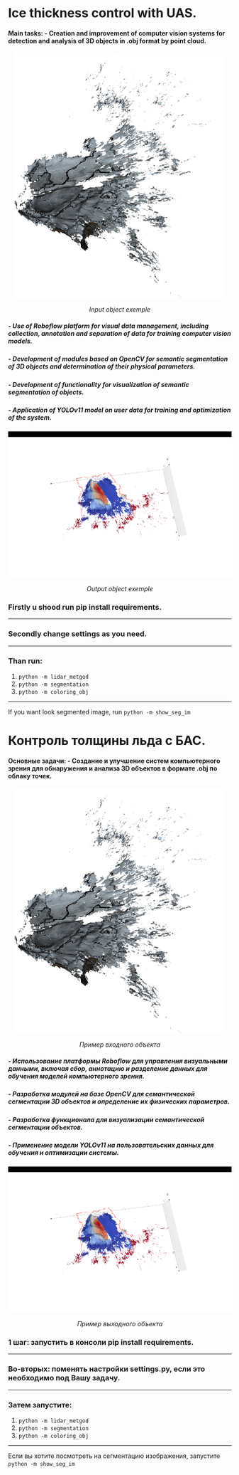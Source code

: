 Ice thickness control with UAS.
========================
#### Main tasks: - Creation and improvement of computer vision systems for detection and analysis of 3D objects in .obj format by point cloud.

<div align="center">
  <img src="https://github.com/Egor4444ik/ice_height_by_lidar/blob/main/ice_images/default_im.png" alt="Пример входного объекта">
  <p><em>Input object exemple</em></p>
</div>

##### - Use of Roboflow platform for visual data management, including collection, annotation and separation of data for training computer vision models.
##### - Development of modules based on OpenCV for semantic segmentation of 3D objects and determination of their physical parameters.
##### - Development of functionality for visualization of semantic segmentation of objects.
##### - Application of YOLOv11 model on user data for training and optimization of the system.

<div align="center">
  <img src="https://github.com/Egor4444ik/ice_height_by_lidar/blob/main/ice_images/seg_im.png" alt="Output object exemple">
  <p><em>Output object exemple</em></p>
</div>

### Firstly u shood run pip install requirements.
***
### Secondly change settings as you need.
***
### Than run:
  1) `python -m lidar_metgod`
  2) `python -m segmentation`
  3) `python -m coloring_obj`
***
If you want look segmented image, run `python -m show_seg_im`

Контроль толщины льда с БАС.
========================
####  Основные задачи: - Создание и улучшение систем компьютерного зрения для обнаружения и анализа 3D объектов в формате .obj по облаку точек.

<div align="center">
  <img src="https://github.com/Egor4444ik/ice_height_by_lidar/blob/main/ice_images/default_im.png" alt="Пример входного объекта">
  <p><em>Пример входного объекта</em></p>
</div>

##### - Использование платформы Roboflow для управления визуальными данными, включая сбор, аннотацию и разделение данных для обучения моделей компьютерного зрения.
##### - Разработка модулей на базе OpenCV для семантической сегментации 3D объектов и определение их физических параметров.
##### - Разработка функционала для визуализации семантической сегментации объектов.
##### - Применение модели YOLOv11 на пользовательских данных для обучения и оптимизации системы.
<div align="center">
  <img src="https://github.com/Egor4444ik/ice_height_by_lidar/blob/main/ice_images/seg_im.png" alt="Пример выходного объекта">
  <p><em>Пример выходного объекта</em></p>
</div>

### 1 шаг: запустить в консоли pip install requirements.
***
### Во-вторых: поменять настройки settings.py, если это необходимо под Вашу задачу.
***
### Затем запустите:
  1) `python -m lidar_metgod`
  2) `python -m segmentation`
  3) `python -m coloring_obj`
***
Если вы хотите посмотреть на сегментацию изображения, запустите `python -m show_seg_im`
